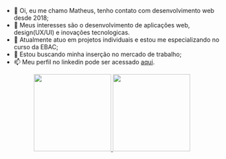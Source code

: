 - 👋 Oi, eu me chamo Matheus, tenho contato com desenvolvimento web desde 2018;
- 👀 Meus interesses são o desenvolvimento de aplicações web, design(UX/UI) e inovações tecnologicas.
- 🌱 Atualmente atuo em projetos individuais e estou me especializando no curso da EBAC;
- 💞️ Estou buscando minha inserção no mercado de trabalho;
- 📫 Meu perfil no linkedin pode ser acessado <a href="https://www.linkedin.com/in/matheus-ferretti-550392264/">aqui</a>.

<!---
MatheusFerretti-1508/MatheusFerretti-1508 is a ✨ special ✨ repository because its `README.md` (this file) appears on your GitHub profile.
You can click the Preview link to take a look at your changes.
--->

<div align="center">
  <a href="https://github.com/MatheusFerretti-1508">
  <img height="180em" src="https://github-readme-stats.vercel.app/api?username=MatheusFerretti-1508&show_icons=true&theme=dracula&include_all_commits=true&count_private=true"/>
  <img height="180em" src="https://github-readme-stats.vercel.app/api/top-langs/?username=MatheusFerretti-1508&layout=compact&langs_count=7&theme=dracula"/>
</div>
